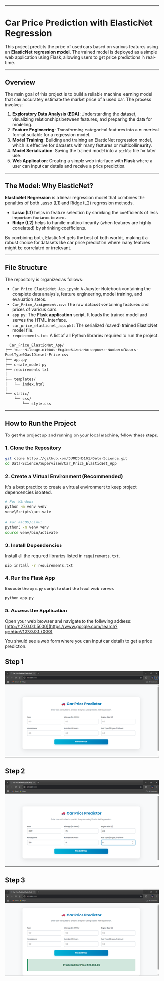 
-----

# Car Price Prediction with ElasticNet Regression

This project predicts the price of used cars based on various features using an **ElasticNet regression model**. The trained model is deployed as a simple web application using Flask, allowing users to get price predictions in real-time. 

-----

## Overview

The main goal of this project is to build a reliable machine learning model that can accurately estimate the market price of a used car. The process involves:

1.  **Exploratory Data Analysis (EDA)**: Understanding the dataset, visualizing relationships between features, and preparing the data for modeling.
2.  **Feature Engineering**: Transforming categorical features into a numerical format suitable for a regression model.
3.  **Model Training**: Building and training an ElasticNet regression model, which is effective for datasets with many features or multicollinearity.
4.  **Model Serialization**: Saving the trained model into a `pickle` file for later use.
5.  **Web Application**: Creating a simple web interface with **Flask** where a user can input car details and receive a price prediction.

-----

## The Model: Why ElasticNet?

**ElasticNet Regression** is a linear regression model that combines the penalties of both Lasso (L1) and Ridge (L2) regression methods.

  * **Lasso (L1)** helps in feature selection by shrinking the coefficients of less important features to zero.
  * **Ridge (L2)** helps to handle multicollinearity (when features are highly correlated) by shrinking coefficients.

By combining both, ElasticNet gets the best of both worlds, making it a robust choice for datasets like car price prediction where many features might be correlated or irrelevant.

-----

## File Structure

The repository is organized as follows:

  * `Car Price ElasticNet App.ipynb`: A Jupyter Notebook containing the complete data analysis, feature engineering, model training, and evaluation steps.
  * `Car_Price_Assignment.csv`: The raw dataset containing features and prices of various cars.
  * `app.py`: The **Flask application** script. It loads the trained model and serves the HTML interface.
  * `car_price_elasticnet_app.pkl`: The serialized (saved) trained ElasticNet model file.
  * `requirements.txt`: A list of all Python libraries required to run the project.
    
```
  Car_Price_ElasticNet_App/
├── Year-Mileagein1000s-EngineSizeL-Horsepower-NumberofDoors-FuelType0Gas1Diesel-Price.csv
├── app.py
├── create_model.py
├── requirements.txt
│
├── templates/
│   └── index.html
│
└── static/
    └── css/
        └── style.css
```

-----

## How to Run the Project

To get the project up and running on your local machine, follow these steps.

### 1\. Clone the Repository

```bash
git clone https://github.com/SURESH6161/Data-Science.git
cd Data-Science/Supervised/Car_Price_ElasticNet_App
```

### 2\. Create a Virtual Environment (Recommended)

It's a best practice to create a virtual environment to keep project dependencies isolated.

```bash
# For Windows
python -m venv venv
venv\Scripts\activate

# For macOS/Linux
python3 -m venv venv
source venv/bin/activate
```

### 3\. Install Dependencies

Install all the required libraries listed in `requirements.txt`.

```bash
pip install -r requirements.txt
```

### 4\. Run the Flask App

Execute the `app.py` script to start the local web server.

```bash
python app.py
```

### 5\. Access the Application

Open your web browser and navigate to the following address:
[http://127.0.0.1:5000](https://www.google.com/search?q=http://127.0.0.1:5000)

You should see a web form where you can input car details to get a price prediction.

## Step 1
![General interface](img1.png)
## Step 2
![Filling in the details](img2.png)
## Step 3
![Final predicted result](img3.png)
